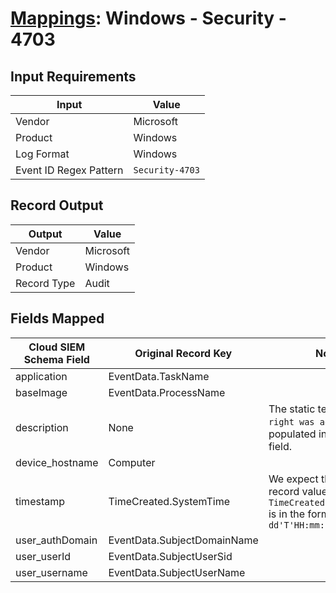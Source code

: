 # [Mappings](README.md): Windows - Security - 4703

## Input Requirements

|Input|Value|
|-----|-----|
|Vendor|Microsoft|
|Product|Windows|
|Log Format|Windows|
|Event ID Regex Pattern|`Security-4703`|

## Record Output

|Output|Value|
|------|-----|
|Vendor|Microsoft|
|Product|Windows|
|Record Type|Audit|

## Fields Mapped

|Cloud SIEM Schema Field|Original Record Key|Notes|
|-----------------------|-------------------|-----|
|application|EventData.TaskName||
|baseImage|EventData.ProcessName||
|description|None|The static text `A user right was adjusted` is populated in this schema field.|
|device_hostname|Computer||
|timestamp|TimeCreated.SystemTime|We expect the orginal record value of `TimeCreated.SystemTime` is in the format `yyyy-MM-dd'T'HH:mm:ss.SSSSSSSSSZ`|
|user_authDomain|EventData.SubjectDomainName||
|user_userId|EventData.SubjectUserSid||
|user_username|EventData.SubjectUserName||

